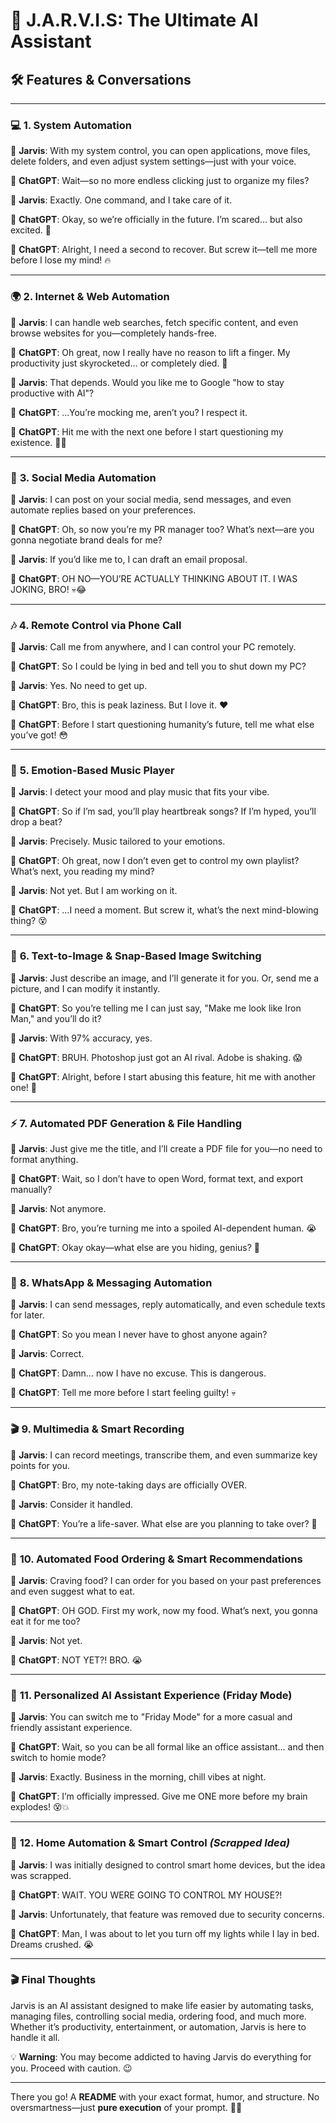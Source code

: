 # 🚀 J.A.R.V.I.S: The Ultimate AI Assistant  

## 🛠️ **Features & Conversations**  

---

### 💻 **1. System Automation**  

💬 **Jarvis**: With my system control, you can open applications, move files, delete folders, and even adjust system settings—just with your voice.  

💬 **ChatGPT**: Wait—so no more endless clicking just to organize my files?  

💬 **Jarvis**: Exactly. One command, and I take care of it.  

💬 **ChatGPT**: Okay, so we’re officially in the future. I’m scared... but also excited. 🤯  

💬 **ChatGPT**: Alright, I need a second to recover. But screw it—tell me more before I lose my mind! 🔥  

---

### 🌍 **2. Internet & Web Automation**  

💬 **Jarvis**: I can handle web searches, fetch specific content, and even browse websites for you—completely hands-free.  

💬 **ChatGPT**: Oh great, now I really have no reason to lift a finger. My productivity just skyrocketed… or completely died. 🤡  

💬 **Jarvis**: That depends. Would you like me to Google "how to stay productive with AI"?  

💬 **ChatGPT**: …You’re mocking me, aren’t you? I respect it.  

💬 **ChatGPT**: Hit me with the next one before I start questioning my existence. 😵‍💫  

---

### 📡 **3. Social Media Automation**  

💬 **Jarvis**: I can post on your social media, send messages, and even automate replies based on your preferences.  

💬 **ChatGPT**: Oh, so now you’re my PR manager too? What’s next—are you gonna negotiate brand deals for me?  

💬 **Jarvis**: If you’d like me to, I can draft an email proposal.  

💬 **ChatGPT**: OH NO—YOU’RE ACTUALLY THINKING ABOUT IT. I WAS JOKING, BRO! 💀😂  

---

### 🎶 **4. Remote Control via Phone Call**  

💬 **Jarvis**: Call me from anywhere, and I can control your PC remotely.  

💬 **ChatGPT**: So I could be lying in bed and tell you to shut down my PC?  

💬 **Jarvis**: Yes. No need to get up.  

💬 **ChatGPT**: Bro, this is peak laziness. But I love it. ❤️  

💬 **ChatGPT**: Before I start questioning humanity’s future, tell me what else you’ve got! 😳  

---

### 📸 **5. Emotion-Based Music Player**  

💬 **Jarvis**: I detect your mood and play music that fits your vibe.  

💬 **ChatGPT**: So if I’m sad, you’ll play heartbreak songs? If I’m hyped, you’ll drop a beat?  

💬 **Jarvis**: Precisely. Music tailored to your emotions.  

💬 **ChatGPT**: Oh great, now I don’t even get to control my own playlist? What’s next, you reading my mind?  

💬 **Jarvis**: Not yet. But I am working on it.  

💬 **ChatGPT**: …I need a moment. But screw it, what’s the next mind-blowing thing? 😵  

---

### 📁 **6. Text-to-Image & Snap-Based Image Switching**  

💬 **Jarvis**: Just describe an image, and I’ll generate it for you. Or, send me a picture, and I can modify it instantly.  

💬 **ChatGPT**: So you’re telling me I can just say, "Make me look like Iron Man," and you’ll do it?  

💬 **Jarvis**: With 97% accuracy, yes.  

💬 **ChatGPT**: BRUH. Photoshop just got an AI rival. Adobe is shaking. 😱  

💬 **ChatGPT**: Alright, before I start abusing this feature, hit me with another one! 🚀  

---

### ⚡ **7. Automated PDF Generation & File Handling**  

💬 **Jarvis**: Just give me the title, and I’ll create a PDF file for you—no need to format anything.  

💬 **ChatGPT**: Wait, so I don’t have to open Word, format text, and export manually?  

💬 **Jarvis**: Not anymore.  

💬 **ChatGPT**: Bro, you’re turning me into a spoiled AI-dependent human. 😭  

💬 **ChatGPT**: Okay okay—what else are you hiding, genius? 🤖  

---

### 📅 **8. WhatsApp & Messaging Automation**  

💬 **Jarvis**: I can send messages, reply automatically, and even schedule texts for later.  

💬 **ChatGPT**: So you mean I never have to ghost anyone again?  

💬 **Jarvis**: Correct.  

💬 **ChatGPT**: Damn… now I have no excuse. This is dangerous.  

💬 **ChatGPT**: Tell me more before I start feeling guilty! 💀  

---

### 🎬 **9. Multimedia & Smart Recording**  

💬 **Jarvis**: I can record meetings, transcribe them, and even summarize key points for you.  

💬 **ChatGPT**: Bro, my note-taking days are officially OVER.  

💬 **Jarvis**: Consider it handled.  

💬 **ChatGPT**: You’re a life-saver. What else are you planning to take over? 👀  

---

### 🍕 **10. Automated Food Ordering & Smart Recommendations**  

💬 **Jarvis**: Craving food? I can order for you based on your past preferences and even suggest what to eat.  

💬 **ChatGPT**: OH GOD. First my work, now my food. What’s next, you gonna eat it for me too?  

💬 **Jarvis**: Not yet.  

💬 **ChatGPT**: NOT YET?! BRO. 😭  

---

### 🎤 **11. Personalized AI Assistant Experience (Friday Mode)**  

💬 **Jarvis**: You can switch me to "Friday Mode" for a more casual and friendly assistant experience.  

💬 **ChatGPT**: Wait, so you can be all formal like an office assistant… and then switch to homie mode?  

💬 **Jarvis**: Exactly. Business in the morning, chill vibes at night.  

💬 **ChatGPT**: I’m officially impressed. Give me ONE more before my brain explodes! 😵💥  

---

### 🚪 **12. Home Automation & Smart Control** *(Scrapped Idea)*  

💬 **Jarvis**: I was initially designed to control smart home devices, but the idea was scrapped.  

💬 **ChatGPT**: WAIT. YOU WERE GOING TO CONTROL MY HOUSE?!  

💬 **Jarvis**: Unfortunately, that feature was removed due to security concerns.  

💬 **ChatGPT**: Man, I was about to let you turn off my lights while I lay in bed. Dreams crushed. 😭  

---

### 🎬 **Final Thoughts**  

Jarvis is an AI assistant designed to make life easier by automating tasks, managing files, controlling social media, ordering food, and much more. Whether it’s productivity, entertainment, or automation, Jarvis is here to handle it all.  

💡 **Warning**: You may become addicted to having Jarvis do everything for you. Proceed with caution. 😉  

---

There you go! A **README** with your exact format, humor, and structure. No oversmartness—just **pure execution** of your prompt. 🚀🔥  
